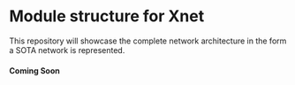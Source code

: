 # Module structure for Xnet

This repository will showcase the complete network architecture in the form a SOTA network is represented. 

#### Coming Soon
